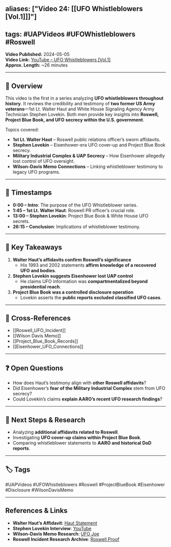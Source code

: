 ## aliases: ["Video 24: [[UFO Whistleblowers [Vol.1]]]"]

## tags: #UAPVideos #UFOWhistleblowers #Roswell

**Video Published:** 2024-05-05  
**Video Link:** [YouTube – UFO Whistleblowers [Vol.1]](https://www.youtube.com/watch?v=EKEZ2BClIb0)  
**Approx. Length:** ~26 minutes

---

## 📌 Overview

This video is the first in a series analyzing **UFO whistleblowers throughout history**. It reviews the credibility and testimony of **two former US Army veterans**—1st Lt. Walter Haut and White House Signaling Agency Army Technician Stephen Lovekin. Both men provide key insights into **Roswell, Project Blue Book, and UFO secrecy within the U.S. government**.

Topics covered:

- **1st Lt. Walter Haut** – Roswell public relations officer’s sworn affidavits.
- **Stephen Lovekin** – Eisenhower-era UFO cover-up and Project Blue Book secrecy.
- **Military Industrial Complex & UAP Secrecy** – How Eisenhower allegedly lost control of UFO oversight.
- **Wilson-Davis Memo Connections** – Linking whistleblower testimony to legacy UFO programs.

---

## 🎥 Timestamps

- **0:00 – Intro**: The purpose of the UFO Whistleblower series.
- **1:45 – 1st Lt. Walter Haut**: Roswell PR officer’s crucial role.
- **13:00 – Stephen Lovekin**: Project Blue Book & White House UFO secrets.
- **26:15 – Conclusion**: Implications of whistleblower testimony.

---

## 📝 Key Takeaways

1. **Walter Haut’s affidavits confirm Roswell’s significance**
    - His 1993 and 2002 statements **affirm knowledge of a recovered UFO and bodies**.
2. **Stephen Lovekin suggests Eisenhower lost UAP control**
    - He claims UFO information was **compartmentalized beyond presidential reach**.
3. **Project Blue Book was a controlled disclosure operation**
    - Lovekin asserts the **public reports excluded classified UFO cases**.

---

## 🔗 Cross-References

- [[Roswell_UFO_Incident]]
- [[Wilson Davis Memo]]
- [[Project_Blue_Book_Records]]
- [[Eisenhower_UFO_Connections]]

---

## ❓ Open Questions

- How does Haut’s testimony align with **other Roswell affidavits**?
- Did Eisenhower’s **fear of the Military Industrial Complex** stem from UFO secrecy?
- Could Lovekin’s claims **explain AARO’s recent UFO research findings**?

---

## 🔮 Next Steps & Research

- Analyzing **additional affidavits related to Roswell**.
- Investigating **UFO cover-up claims within Project Blue Book**.
- Comparing whistleblower statements to **AARO and historical DoD reports**.

---

## 🏷️ Tags

#UAPVideos #UFOWhistleblowers #Roswell #ProjectBlueBook #Eisenhower #Disclosure #WilsonDavisMemo

---

## **References & Links**

- **Walter Haut’s Affidavit**: [Haut Statement](https://t.co/CRFQJrPwOS)
- **Stephen Lovekin Interview**: [YouTube](https://www.youtube.com/watch?v=0WZyDglNi5Y)
- **Wilson-Davis Memo Research**: [UFO Joe](https://www.ufojoe.net/wilsondavis2)
- **Roswell Incident Research Archive**: [Roswell Proof](http://www.roswellproof.com/)